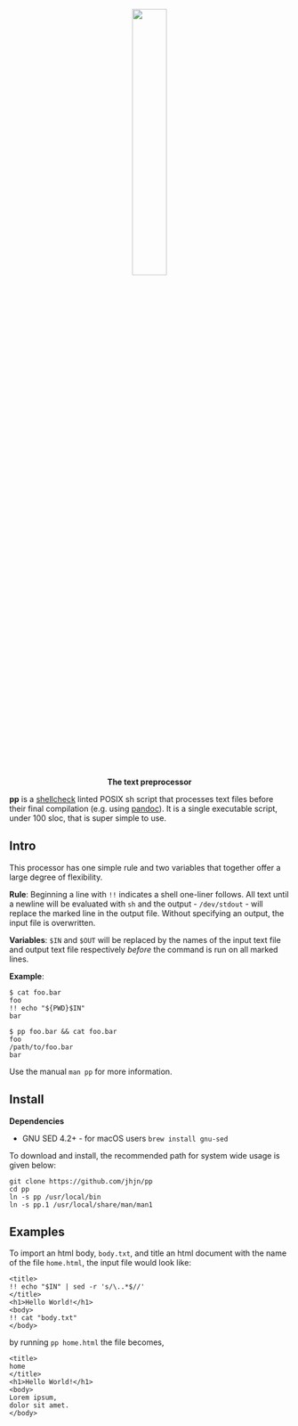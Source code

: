 <p align="center">
<img src="https://i.postimg.cc/jqDnvm4b/pplogo.png" width="35%">
</p>
<p align="center">
<b>The text preprocessor</b>
</p>

**pp** is a [shellcheck](https://github.com/koalaman/shellcheck) linted POSIX sh script that processes text files before their final compilation (e.g. using [pandoc](https://github.com/jgm/pandoc)). It is a single executable script, under 100 sloc, that is super simple to use.

Intro
-----
This processor has one simple rule and two variables that together offer a large degree of flexibility.

**Rule**: Beginning a line with `!!` indicates a shell one-liner follows. All text until a newline will be evaluated with `sh` and the output - `/dev/stdout` - will replace the marked line in the output file. Without specifying an output, the input file is overwritten.

**Variables**: `$IN` and `$OUT` will be replaced by the names of the input text file and output text file respectively *before* the command is run on all marked lines.

**Example**:
~~~
$ cat foo.bar
foo
!! echo "${PWD}$IN"
bar

$ pp foo.bar && cat foo.bar
foo
/path/to/foo.bar
bar

~~~

Use the manual `man pp` for more information.

Install
-------
**Dependencies**
- GNU SED 4.2+ - for macOS users `brew install gnu-sed`

To download and install, the recommended path for system wide usage is given below:
~~~
git clone https://github.com/jhjn/pp
cd pp
ln -s pp /usr/local/bin
ln -s pp.1 /usr/local/share/man/man1
~~~

Examples
--------
To import an html body, `body.txt`, and title an html document with the name of the file `home.html`, the input file would look like:
~~~
<title>
!! echo "$IN" | sed -r 's/\..*$//'
</title>
<h1>Hello World!</h1>
<body>
!! cat "body.txt"
</body>
~~~
by running `pp home.html` the file becomes,
~~~
<title>
home
</title>
<h1>Hello World!</h1>
<body>
Lorem ipsum,
dolor sit amet.
</body>
~~~
